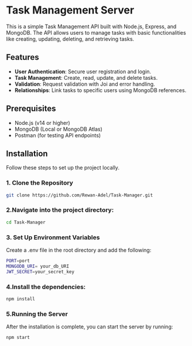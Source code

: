 # Task Management Server

This is a simple Task Management API built with Node.js, Express, and MongoDB. 
The API allows users to manage tasks with basic functionalities like creating, updating, deleting, and retrieving tasks.

## Features

- **User Authentication**: Secure user registration and login.
- **Task Management**: Create, read, update, and delete tasks.
- **Validation**: Request validation with Joi and error handling.
- **Relationships**: Link tasks to specific users using MongoDB references.

## Prerequisites

- Node.js (v14 or higher)
- MongoDB (Local or MongoDB Atlas)
- Postman (for testing API endpoints)

## Installation
Follow these steps to set up the project locally.

### 1. Clone the Repository

```bash
git clone https://github.com/Rewan-Adel/Task-Manager.git
```
### 2.Navigate into the project directory:
   ```bash
   cd Task-Manager
   ```
###  3. Set Up Environment Variables

Create a .env file in the root directory and add the following:

   ```bash
   PORT=port
   MONGODB_URI= your_db_URI
   JWT_SECRET=your_secret_key
   ```

### 4.Install the dependencies:
   ```bash
   npm install
   ```
### 5.Running the Server
After the installation is complete, you can start the server by running:
   ```bash
   npm start
   ```


